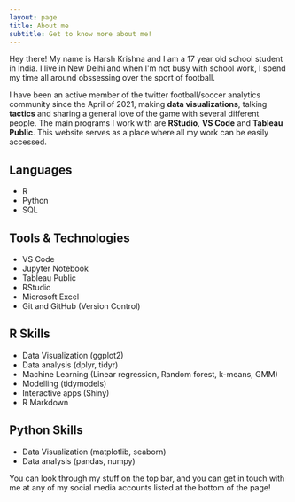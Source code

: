 ```yaml
---
layout: page
title: About me
subtitle: Get to know more about me!
---
```


Hey there! My name is Harsh Krishna and I am a 17 year old school student in India. I live in New Delhi and when I'm not busy with school work, I spend my time all around obssessing over the sport of football. 

I have been an active member of the twitter football/soccer analytics community since the April of 2021, making **data visualizations**, talking **tactics** and sharing a general love of the game with several different people. The main programs I work with are **RStudio**, **VS Code** and **Tableau Public**. This website serves as a place where all my work can be easily accessed.

## Languages

- R
- Python
- SQL

## Tools & Technologies

- VS Code
- Jupyter Notebook
- Tableau Public
- RStudio
- Microsoft Excel
- Git and GitHub (Version Control)

## R Skills

- Data Visualization (ggplot2)
- Data analysis (dplyr, tidyr)
- Machine Learning (Linear regression, Random forest, k-means, GMM)
- Modelling (tidymodels)
- Interactive apps (Shiny)
- R Markdown

## Python Skills

- Data Visualization (matplotlib, seaborn)
- Data analysis (pandas, numpy)

You can look through my stuff on the top bar, and you can get in touch with me at any of my social media accounts listed at the bottom of the page!
